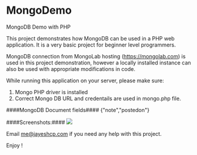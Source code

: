 MongoDemo
=========

MongoDB Demo with PHP

This project demonstrates how MongoDB can be used in a PHP web application.
It is a very basic project for beginner level programmers.

MongoDB connection from MongoLab hosting (https://mongolab.com) is used in this project demonstration, however a locally installed
instance can also be used with appropriate modifications in code.

While running this application on your server, please make sure:

1. Mongo PHP driver is installed
2. Correct Mongo DB URL and credentails are used in mongo.php file.

####MongoDB Document fields####
{"note","postedon"}


####Screenshots:####
<img src="http://jayeshcp.files.wordpress.com/2013/10/mongodb-php-demo1.png">

Email me@jayeshcp.com if you need any help with this project.

Enjoy !
